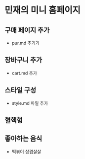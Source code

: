 # 민재의 미니 홈페이지

## 구매 페이지 추가

- pur.md 추기기

## 장바구니 추가

- cart.md 추가

## 스타일 구성

- style.md 파일 추가

## 혈핵형

## 좋아하는 음식

- 떡볶이
  삽겹살살
